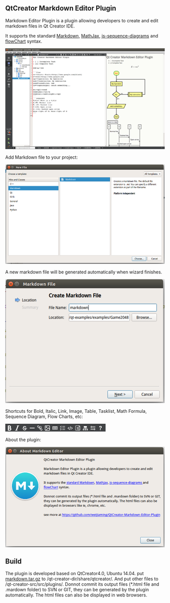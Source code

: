 ## QtCreator Markdown Editor Plugin

Markdown Editor Plugin is a plugin allowing developers to create and edit markdown files in Qt Creator IDE.

It supports the standard [Markdown](https://daringfireball.net/projects/markdown/), [MathJax](https://www.mathjax.org/), [js-sequence-diagrams](https://bramp.github.io/js-sequence-diagrams/)
 and [flowChart](http://flowchart.js.org/) syntax.
 
![editor](/editor.png)

Add Markdown file to your project:

![new_file_wizard](/new_file_wizard.png)

A new markdown file will be generated automatically when wizard finishes.

![new_file_location.png](/new_file_location.png)

Shortcuts for Bold, Italic, Link, Image, Table, Tasklist, Math Formula, Sequence Diagram, Flow Charts, etc:

![shortcuts.png](/shortcuts.png)

About the plugin:

![about.png](/about.png)

## Build

The plugin is developed based on QtCreator4.0, Ubuntu 14.04. put [markdown.tar.gz](/markdown.tar.gz) to /qt-creator-dir/share/qtcreator/. And put other files to /qt-creator-src/src/plugins/. Donnot commit its output files (*.html file and .mardown folder) to SVN or GIT, they can be generated by the plugin automatically. The html files can also be displayed in web browsers.

